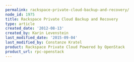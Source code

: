 ```yaml
---
permalink: rackspace-private-cloud-backup-and-recovery/
node_id: 1975
title: Rackspace Private Cloud Backup and Recovery
type: article
created_date: '2012-08-13'
created_by: Karin Levenstein
last_modified_date: '2015-09-04'
last_modified_by: Constanze Kratel
product: Rackspace Private Cloud Powered by OpenStack
product_url: rpc-openstack
---
```




